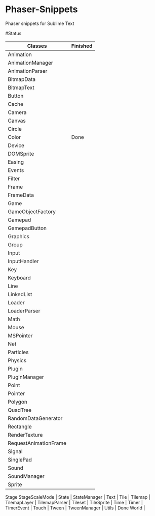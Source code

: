 Phaser-Snippets
===============

Phaser snippets for Sublime Text

#Status


Classes | Finished
------- | --------
Animation     |
AnimationManager     |
AnimationParser     |
BitmapData     |
BitmapText     |
Button     |
Cache     |
Camera     |
Canvas     |
Circle     |
Color      |  Done
Device     |
DOMSprite     |
Easing     |
Events     |
Filter     |
Frame     |
FrameData     |
Game     |
GameObjectFactory     |
Gamepad     |
GamepadButton     |
Graphics     |
Group     |
Input     |
InputHandler     |
Key     |
Keyboard     |
Line     |
LinkedList     |
Loader     |
LoaderParser     |
Math     |
Mouse     |
MSPointer     |
Net     |
Particles     |
Physics     |
Plugin     |
PluginManager     |
Point     |
Pointer     |
Polygon     |
QuadTree     |
RandomDataGenerator     |
Rectangle     |
RenderTexture     |
RequestAnimationFrame     |
Signal     |
SinglePad     |
Sound     |
SoundManager     |
Sprite     |
Stage
StageScaleMode     |
State     |
StateManager     |
Text     |
Tile     |
Tilemap     |
TilemapLayer     |
TilemapParser     |
Tileset     |
TileSprite     |
Time     |
Timer     |
TimerEvent     |
Touch     |
Tween     |
TweenManager     |
Utils       |         Done
World     |
